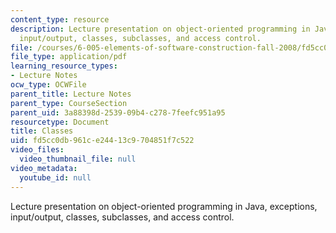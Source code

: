 ```yaml
---
content_type: resource
description: Lecture presentation on object-oriented programming in Java, exceptions,
  input/output, classes, subclasses, and access control.
file: /courses/6-005-elements-of-software-construction-fall-2008/fd5cc0db961ce24413c9704851f7c522_MIT6_005f08_lec02.pdf
file_type: application/pdf
learning_resource_types:
- Lecture Notes
ocw_type: OCWFile
parent_title: Lecture Notes
parent_type: CourseSection
parent_uid: 3a88398d-2539-09b4-c278-7feefc951a95
resourcetype: Document
title: Classes
uid: fd5cc0db-961c-e244-13c9-704851f7c522
video_files:
  video_thumbnail_file: null
video_metadata:
  youtube_id: null
---
```

Lecture presentation on object-oriented programming in Java, exceptions, input/output, classes, subclasses, and access control.

